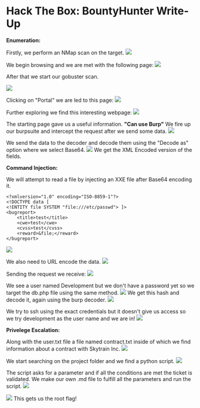 # Hack The Box: BountyHunter Write-Up



**Enumeration:**

Firstly, we perform an NMap scan on the target.
![](https://i.imgur.com/CsqO1Z7.png)

We begin browsing and we are met with the following page:
![](https://i.imgur.com/OJPnUnp.png)


After that we start our gobuster scan.

![](https://i.imgur.com/np0H244.png)


Clicking on "Portal" we are led to this page:
![](https://i.imgur.com/vhrlEGD.png)

Further exploring we find this interesting webpage:
![](https://i.imgur.com/JFFiWZX.png)

The starting page gave us a useful information. **"Can use Burp"**
We fire up our burpsuite and intercept the request after we send some data.
![](https://i.imgur.com/F40WRNJ.png)

We send the data to the decoder and decode them using the "Decode as" option where we select Base64.
![](https://i.imgur.com/QErb4UF.png)
We get the XML Encoded version of the fields.

**Command Injection:**

We will attempt to read a file by injecting an XXE file after Base64 encoding it.



```
<?xmlversion="1.0" encoding="ISO-8859-1"?>
<!DOCTYPE data [
<!ENTITY file SYSTEM "file:///etc/passwd"> ]>
<bugreport>
    <title>test</title>
    <cwe>test</cwe>
    <cvss>test</cvss>
    <reward>&file;</reward>
</bugreport>
```
![](https://i.imgur.com/agUAEoJ.png)

We also need to URL encode the data.
![](https://i.imgur.com/8ZrACTT.png)

Sending the request we receive:
![](https://i.imgur.com/YS68KDo.png)

We see a user named Development but we don't have a password yet so we target the db.php file using the same method.
![](https://i.imgur.com/CeR49Ko.png)
We get this hash and decode it, again using the burp decoder.
![](https://i.imgur.com/ZBsZT3Y.png)

We try to ssh using the exact credentials but it doesn't give us access so we try development as the user name and we are in!
![](https://i.imgur.com/GJgCw8U.png)

**Privelege Escalation:**

Along with the user.txt file a file named contract.txt inside of which we find information about a contract with Skytrain Inc.
![](https://i.imgur.com/DuRDGcW.png)

We start searching on the project folder and we find a python script.
![](https://i.imgur.com/p8MPDQC.png)

The script asks for a parameter and if all the conditions are met the ticket is validated. We make our own .md file to fulfill all the parameters and run the script.
![](https://i.imgur.com/TELnu1m.png)

![](https://i.imgur.com/Boy48kT.png)
This gets us the root flag!























